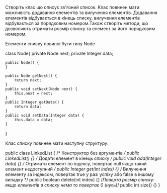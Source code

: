 Створіть клас що описує зв'язний список. Клас повинен мати можливість додавання елементів та вилучення елементів. Додавання елементів відбувається в кінець списку, вилучення елементів відбувається за порядковим номером.Також створіть методи, що дозволяють отримати розмір списку та елемент за його порядковим номером.

Елементи списку повинні бути типу Node

class Node{
	private Node next;
	private Integer data;
	
	public Node() {
	}

	public Node getNext() {
		return next;
	}
	public void setNext(Node next) {
		this.next = next;
	}
	public Integer getData() {
		return data;
	}
	public void setData(Integer data) {
		this.data = data;
	}
}

Клас списку повинен мати наступну структуру:

public class LinkedList {
/* Конструктор без аргументів */
    public LinkedList() {}
/* Додати елемент в кінець списку */
    public void add(Integer data) {}
/* Отримати елемент по індексу, повертає null якщо такий елемент недоступний */
    public Integer get(int index) {}
/* Вилучення елементу за індексом, повертає true у разі успіху або false в іншому випадку */
    public boolean delete(int index) {}
/*Поверта розмір списку: якщо елементів в списку нема то повертає 0 (нуль)*/
    public int size() {}
}